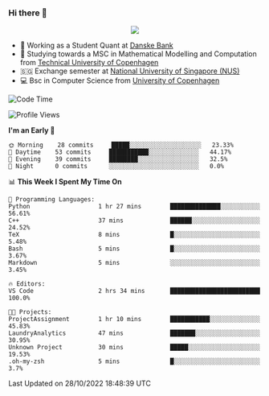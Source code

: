 ### Hi there 👋

<p align="center">
  <img src="https://media4.giphy.com/media/3ohzdKy5Z8TChSDuiA/giphy.gif?cid=ecf05e47r69cojk56gup9q8mep9liy48s94dn2uxsfh6fv39&rid=giphy.gif&ct=g" />
</p>

* 🏦 Working as a Student Quant at [Danske Bank](https://danskebank.dk)
* 🧮 Studying towards a MSC in Mathematical Modelling and Computation from [Technical University of Copenhagen](https://www.dtu.dk)
* 🇸🇬 Exchange semester at [National University of Singapore (NUS)](https://www.nus.edu.sg)
* 💻 Bsc in Computer Science from [University of Copenhagen](https://www.ku.dk/english/)


<!--START_SECTION:waka-->
![Code Time](http://img.shields.io/badge/Code%20Time-21%20hrs%2036%20mins-blue)

![Profile Views](http://img.shields.io/badge/Profile%20Views-0-blue)

**I'm an Early 🐤** 

```text
🌞 Morning    28 commits     █████░░░░░░░░░░░░░░░░░░░░   23.33% 
🌆 Daytime    53 commits     ███████████░░░░░░░░░░░░░░   44.17% 
🌃 Evening    39 commits     ████████░░░░░░░░░░░░░░░░░   32.5% 
🌙 Night      0 commits      ░░░░░░░░░░░░░░░░░░░░░░░░░   0.0%

```


📊 **This Week I Spent My Time On** 

```text
💬 Programming Languages: 
Python                   1 hr 27 mins        ██████████████░░░░░░░░░░░   56.61% 
C++                      37 mins             ██████░░░░░░░░░░░░░░░░░░░   24.52% 
TeX                      8 mins              █░░░░░░░░░░░░░░░░░░░░░░░░   5.48% 
Bash                     5 mins              █░░░░░░░░░░░░░░░░░░░░░░░░   3.67% 
Markdown                 5 mins              ░░░░░░░░░░░░░░░░░░░░░░░░░   3.45%

🔥 Editors: 
VS Code                  2 hrs 34 mins       █████████████████████████   100.0%

🐱‍💻 Projects: 
ProjectAssignment        1 hr 10 mins        ███████████░░░░░░░░░░░░░░   45.83% 
LaundryAnalytics         47 mins             ███████░░░░░░░░░░░░░░░░░░   30.95% 
Unknown Project          30 mins             █████░░░░░░░░░░░░░░░░░░░░   19.53% 
.oh-my-zsh               5 mins              █░░░░░░░░░░░░░░░░░░░░░░░░   3.7%

```


 Last Updated on 28/10/2022 18:48:39 UTC
<!--END_SECTION:waka-->
